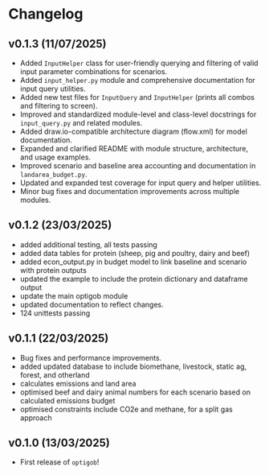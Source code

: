 # Changelog

<!--next-version-placeholder-->

## v0.1.3 (11/07/2025)

- Added `InputHelper` class for user-friendly querying and filtering of valid input parameter combinations for scenarios.
- Added `input_helper.py` module and comprehensive documentation for input query utilities.
- Added new test files for `InputQuery` and `InputHelper` (prints all combos and filtering to screen).
- Improved and standardized module-level and class-level docstrings for `input_query.py` and related modules.
- Added draw.io-compatible architecture diagram (flow.xml) for model documentation.
- Expanded and clarified README with module structure, architecture, and usage examples.
- Improved scenario and baseline area accounting and documentation in `landarea_budget.py`.
- Updated and expanded test coverage for input query and helper utilities.
- Minor bug fixes and documentation improvements across multiple modules.

## v0.1.2 (23/03/2025)

- added additional testing, all tests passing
- added data tables for protein (sheep, pig and poultry, dairy and beef)
- added econ_output.py in budget model to link baseline and scenario with protein outputs
- updated the example to include the protein dictionary and dataframe output 
- update the main optigob module 
- updated documentation to reflect changes. 
- 124 unittests passing

## v0.1.1 (22/03/2025)

- Bug fixes and performance improvements.
- added updated database to include biomethane, livestock, static ag, 
forest, and otherland
- calculates emissions and land area 
- optimised beef and dairy animal numbers for each scenario based on calculated
emissions budget 
- optimised constraints include CO2e and methane, for a split gas approach

## v0.1.0 (13/03/2025)

- First release of `optigob`!

